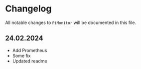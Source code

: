 # Changelog

All notable changes to `PiMonitor` will be documented in this file.

## 24.02.2024
- Add Prometheus
- Some fix
- Updated readme